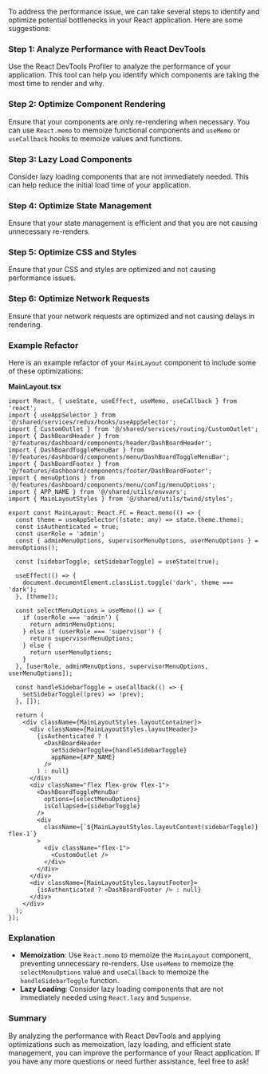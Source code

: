 
To address the performance issue, we can take several steps to identify and optimize potential bottlenecks in your React application. Here are some suggestions:

### Step 1: Analyze Performance with React DevTools

Use the React DevTools Profiler to analyze the performance of your application. This tool can help you identify which components are taking the most time to render and why.

### Step 2: Optimize Component Rendering

Ensure that your components are only re-rendering when necessary. You can use `React.memo` to memoize functional components and `useMemo` or `useCallback` hooks to memoize values and functions.

### Step 3: Lazy Load Components

Consider lazy loading components that are not immediately needed. This can help reduce the initial load time of your application.

### Step 4: Optimize State Management

Ensure that your state management is efficient and that you are not causing unnecessary re-renders.

### Step 5: Optimize CSS and Styles

Ensure that your CSS and styles are optimized and not causing performance issues.

### Step 6: Optimize Network Requests

Ensure that your network requests are optimized and not causing delays in rendering.

### Example Refactor

Here is an example refactor of your `MainLayout` component to include some of these optimizations:

**MainLayout.tsx**
```tsx
import React, { useState, useEffect, useMemo, useCallback } from 'react';
import { useAppSelector } from '@/shared/services/redux/hooks/useAppSelector';
import { CustomOutlet } from '@/shared/services/routing/CustomOutlet';
import { DashBoardHeader } from '@/features/dashboard/components/header/DashBoardHeader';
import { DashBoardToggleMenuBar } from '@/features/dashboard/components/menu/DashBoardToggleMenuBar';
import { DashBoardFooter } from '@/features/dashboard/components/footer/DashBoardFooter';
import { menuOptions } from '@/features/dashboard/components/menu/config/menuOptions';
import { APP_NAME } from '@/shared/utils/envvars';
import { MainLayoutStyles } from '@/shared/utils/twind/styles';

export const MainLayout: React.FC = React.memo(() => {
  const theme = useAppSelector((state: any) => state.theme.theme);
  const isAuthenticated = true;
  const userRole = 'admin';
  const { adminMenuOptions, supervisorMenuOptions, userMenuOptions } = menuOptions();

  const [sidebarToggle, setSidebarToggle] = useState(true);

  useEffect(() => {
    document.documentElement.classList.toggle('dark', theme === 'dark');
  }, [theme]);

  const selectMenuOptions = useMemo(() => {
    if (userRole === 'admin') {
      return adminMenuOptions;
    } else if (userRole === 'supervisor') {
      return supervisorMenuOptions;
    } else {
      return userMenuOptions;
    }
  }, [userRole, adminMenuOptions, supervisorMenuOptions, userMenuOptions]);

  const handleSidebarToggle = useCallback(() => {
    setSidebarToggle((prev) => !prev);
  }, []);

  return (
    <div className={MainLayoutStyles.layoutContainer}>
      <div className={MainLayoutStyles.layoutHeader}>
        {isAuthenticated ? (
          <DashBoardHeader
            setSidebarToggle={handleSidebarToggle}
            appName={APP_NAME}
          />
        ) : null}
      </div>
      <div className="flex flex-grow flex-1">
        <DashBoardToggleMenuBar
          options={selectMenuOptions}
          isCollapsed={sidebarToggle}
        />
        <div
          className={`${MainLayoutStyles.layoutContent(sidebarToggle)} flex-1`}
        >
          <div className="flex-1">
            <CustomOutlet />
          </div>
        </div>
      </div>
      <div className={MainLayoutStyles.layoutFooter}>
        {isAuthenticated ? <DashBoardFooter /> : null}
      </div>
    </div>
  );
});
```

### Explanation

- **Memoization**: Use `React.memo` to memoize the `MainLayout` component, preventing unnecessary re-renders. Use `useMemo` to memoize the `selectMenuOptions` value and `useCallback` to memoize the `handleSidebarToggle` function.
- **Lazy Loading**: Consider lazy loading components that are not immediately needed using `React.lazy` and `Suspense`.

### Summary

By analyzing the performance with React DevTools and applying optimizations such as memoization, lazy loading, and efficient state management, you can improve the performance of your React application. If you have any more questions or need further assistance, feel free to ask!